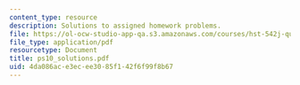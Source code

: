 ```yaml
---
content_type: resource
description: Solutions to assigned homework problems.
file: https://ol-ocw-studio-app-qa.s3.amazonaws.com/courses/hst-542j-quantitative-physiology-organ-transport-systems-spring-2004/4da086ace3ecee3085f142f6f99f8b67_ps10_solutions.pdf
file_type: application/pdf
resourcetype: Document
title: ps10_solutions.pdf
uid: 4da086ac-e3ec-ee30-85f1-42f6f99f8b67
---
```

